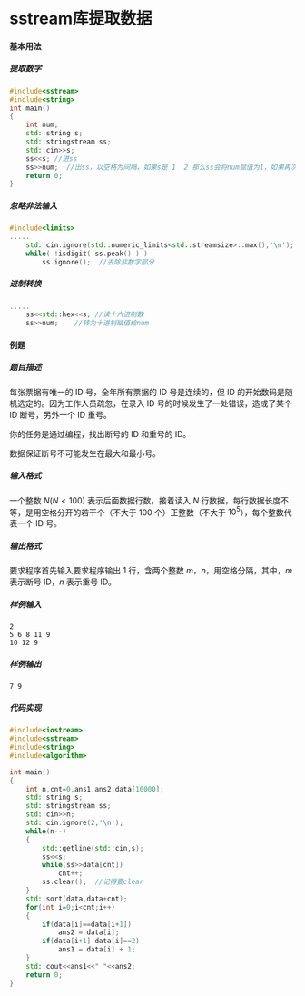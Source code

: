 # sstream库提取数据

#### 基本用法

##### 提取数字

```c++
#include<sstream>
#include<string>
int main()
{
    int num;
    std::string s;
    std::stringstream ss;
    std::cin>>s;
    ss<<s; //进ss
    ss>>num;  //出ss，以空格为间隔，如果s是 1  2 那么ss会将num赋值为1，如果再次调用，就会赋值为2
    return 0;
}
```

##### 忽略非法输入

```c++
#include<limits>
.....
    std::cin.ignore(std::numeric_limits<std::streamsize>::max(),'\n'); //清空缓冲区
	while( !isdigit( ss.peak() ) )
        ss.ignore();  //去除非数字部分
```

##### 进制转换

```c++
.....
    ss<<std::hex<<s; //读十六进制数
	ss>>num;	//转为十进制赋值给num
```

#### 例题

##### 题目描述

每张票据有唯一的 ID 号，全年所有票据的 ID 号是连续的，但 ID 的开始数码是随机选定的。因为工作人员疏忽，在录入 ID 号的时候发生了一处错误，造成了某个 ID 断号，另外一个 ID 重号。

你的任务是通过编程，找出断号的 ID 和重号的 ID。

数据保证断号不可能发生在最大和最小号。

##### 输入格式

一个整数 $N(N<100)$ 表示后面数据行数，接着读入 $N$ 行数据，每行数据长度不等，是用空格分开的若干个（不大于 $100$ 个）正整数（不大于 $10^5$），每个整数代表一个 ID 号。

##### 输出格式

要求程序首先输入要求程序输出 $1$ 行，含两个整数 $m$，$n$，用空格分隔，其中，$m$ 表示断号 ID，$n$ 表示重号 ID。

##### 样例输入

```
2
5 6 8 11 9
10 12 9
```

##### 样例输出

```
7 9
```

##### 代码实现

```c++
#include<iostream>
#include<sstream>
#include<string>
#include<algorithm>

int main()
{
	int n,cnt=0,ans1,ans2,data[10000];
	std::string s;
	std::stringstream ss;
	std::cin>>n;
	std::cin.ignore(2,'\n');
	while(n--)
	{
		std::getline(std::cin,s);
		ss<<s;
		while(ss>>data[cnt])
			cnt++;
		ss.clear();  //记得要clear
	}
	std::sort(data,data+cnt);
	for(int i=0;i<cnt;i++)
	{
		if(data[i]==data[i+1])
			ans2 = data[i];
		if(data[i+1]-data[i]==2)
			ans1 = data[i] + 1;
	}
	std::cout<<ans1<<" "<<ans2;
	return 0;
}
```

